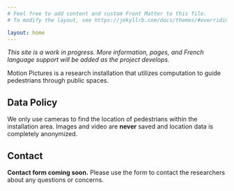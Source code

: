```yaml
---
# Feel free to add content and custom Front Matter to this file.
# To modify the layout, see https://jekyllrb.com/docs/themes/#overriding-theme-defaults

layout: home
---
```


*This site is a work in progress. More information, pages, and French language support will be added as the project develops.*

Motion Pictures is a research installation that utilizes computation to guide pedestrians through public spaces.

## Data Policy
We only use cameras to find the location of pedestrians within the installation area. Images and video are **never** saved and location data is completely anonymized.

## Contact
**Contact form coming soon.** Please use the form to contact the researchers about any questions or concerns.
